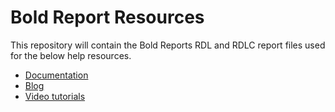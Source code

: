 # Bold Report Resources

This repository will contain the Bold Reports RDL and RDLC report files used for the below help resources.

* [Documentation](https://help.boldreports.com/?utm_source=github&utm_medium=backlinks)
* [Blog](https://www.boldreports.com/blog/?utm_source=github&utm_medium=backlinks)
* [Video tutorials](https://www.youtube.com/channel/UCBTBJNc53OASH1QBdmu3J4g)

